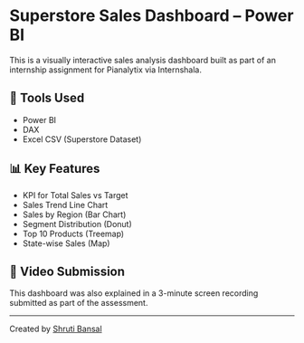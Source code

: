 # Superstore Sales Dashboard – Power BI

This is a visually interactive sales analysis dashboard built as part of an internship assignment for Pianalytix via Internshala.

## 🔧 Tools Used
- Power BI
- DAX
- Excel CSV (Superstore Dataset)

## 📊 Key Features
- KPI for Total Sales vs Target
- Sales Trend Line Chart
- Sales by Region (Bar Chart)
- Segment Distribution (Donut)
- Top 10 Products (Treemap)
- State-wise Sales (Map)

## 🎥 Video Submission
This dashboard was also explained in a 3-minute screen recording submitted as part of the assessment.

---

Created by [Shruti Bansal](https://www.linkedin.com/in/your-profile)
